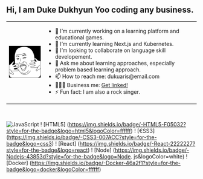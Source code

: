 ## Hi, I am Duke Dukhyun Yoo coding any business.

<table>
  <td><img src="avatar_todaysmeme_clean.png" alt="avatar" width="150px"/></td>
  <td font-size="11px">
    <ul>
      <li>🔭 I’m currently working on a learning platform and educational games.</li>
      <li>🌱 I’m currently learning Next.js and Kubernetes.</li>
      <li>👯 I’m looking to collaborate on language skill developement.</li>
      <li>💬 Ask me about learning approaches, especially problem based learning approach.</li>
      <li>📫 How to reach me: dukuaris@email.com</li>
      <li>👨🏻‍💼 Business me: <a href="https://www.linkedin.com/in/duke-yoo/">Get linked!</a></li>
      <li>⚡ Fun fact: I am also a rock singer.</li>
    </ul>
  </td>
</table>
</br>

![JavaScript](https://img.shields.io/badge/-JavaScript-%23F7DF1C?style=for-the-badge&logo=javascript&logoColor=000000&labelColor=%23F7DF1C&color=%23FFCE5A)
! [HTML5] (https://img.shields.io/badge/-HTML5-F05032?style=for-the-badge&logo=html5&logoColor=ffffff)
! [€SS3] (https://img.shields.io/badge/-CSS3-007ACC?style=for-the-badge&logo=css3)
! [React] (https://img.shields.io/badge/-React-2222227?style=for-the-badge&logo=react)
! [Node] (https://img.shields.io/badge/-Nodejs-43853d?style=for-the-badge&logo=Node. js&logoColor=white)
! [Docker] (https://img.shields.io/badge/-Docker-46a2f1?style=for-the-badge&logo=docker&logoColor=ffffff)
